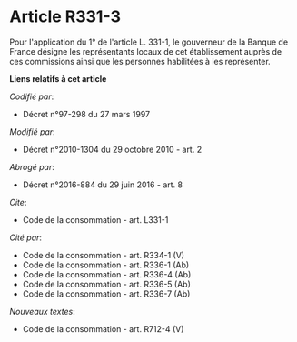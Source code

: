 # Article R331-3

Pour l'application du 1° de l'article L. 331-1, le gouverneur de la Banque de France désigne les représentants locaux de cet
établissement auprès de ces commissions ainsi que les personnes habilitées à les représenter.

**Liens relatifs à cet article**

_Codifié par_:

  - Décret n°97-298 du 27 mars 1997

_Modifié par_:

  - Décret n°2010-1304 du 29 octobre 2010 - art. 2

_Abrogé par_:

  - Décret n°2016-884 du 29 juin 2016 - art. 8

_Cite_:

  - Code de la consommation - art. L331-1

_Cité par_:

  - Code de la consommation - art. R334-1 (V)
  - Code de la consommation - art. R336-1 (Ab)
  - Code de la consommation - art. R336-4 (Ab)
  - Code de la consommation - art. R336-5 (Ab)
  - Code de la consommation - art. R336-7 (Ab)

_Nouveaux textes_:

  - Code de la consommation - art. R712-4 (V)
